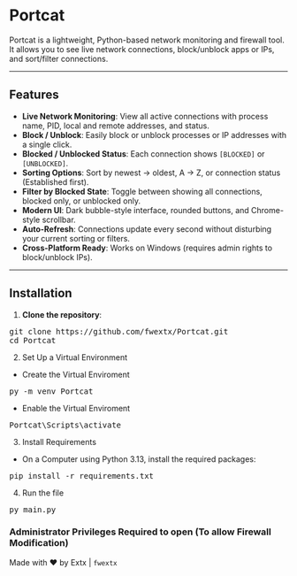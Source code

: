 # Portcat
Portcat is a lightweight, Python-based network monitoring and firewall tool. It allows you to see live network connections, block/unblock apps or IPs, and sort/filter connections.

---

## Features

- **Live Network Monitoring**: View all active connections with process name, PID, local and remote addresses, and status.  
- **Block / Unblock**: Easily block or unblock processes or IP addresses with a single click.  
- **Blocked / Unblocked Status**: Each connection shows `[BLOCKED]` or `[UNBLOCKED]`.  
- **Sorting Options**: Sort by newest → oldest, A → Z, or connection status (Established first).  
- **Filter by Blocked State**: Toggle between showing all connections, blocked only, or unblocked only.  
- **Modern UI**: Dark bubble-style interface, rounded buttons, and Chrome-style scrollbar.  
- **Auto-Refresh**: Connections update every second without disturbing your current sorting or filters.  
- **Cross-Platform Ready**: Works on Windows (requires admin rights to block/unblock IPs).  

---

## Installation

1. **Clone the repository**:

<pre>git clone https://github.com/fwextx/Portcat.git
cd Portcat</pre>

2. Set Up a Virtual Environment
- Create the Virtual Enviroment
<pre>py -m venv Portcat</pre>
- Enable the Virtual Enviroment
<pre>Portcat\Scripts\activate</pre>

3. Install Requirements
- On a Computer using Python 3.13, install the required packages:
<pre>pip install -r requirements.txt</pre>

4. Run the file 
<pre>py main.py</pre>
<h3>Administrator Privileges Required to open (To allow Firewall Modification)</h3>

Made with ❤️ by Extx | `fwextx`
